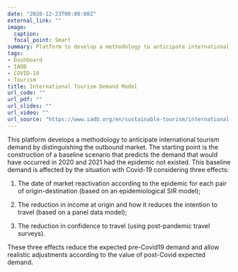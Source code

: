 ```yaml
---
date: "2020-12-23T00:00:00Z"
external_link: ""
image:
  caption:
  focal_point: Smart
summary: Platform to develop a methodology to anticipate international tourism demand by distinguishing the outbound market.
tags:
- Dashboard
- IADB
- COVID-19
- Tourism
title: International Tourism Demand Model
url_code: ""
url_pdf: ""
url_slides: ""
url_video: ""
url_source: "https://www.iadb.org/en/sustainable-tourism/international-tourism-demand-model-itdm"
---
```



This platform develops a methodology to anticipate international tourism demand by distinguishing the outbound market. The starting point is the construction of a baseline scenario that predicts the demand that would have occurred in 2020 and 2021 had the epidemic not existed. This baseline demand is affected by the situation with Covid-19 considering three effects:

1. The date of market reactivation according to the epidemic for each pair of origin-destination (based on an epidemiological SIR model);

1. The reduction in income at origin and how it reduces the intention to travel (based on a panel data model);

1. The reduction in confidence to travel (using post-pandemic travel surveys).

These three effects reduce the expected pre-Covid19 demand and allow realistic adjustments according to the value of post-Covid expected demand.



